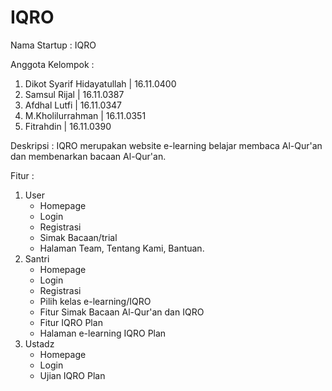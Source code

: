 # IQRO
Nama Startup : IQRO 

Anggota Kelompok :
1. Dikot Syarif Hidayatullah  | 16.11.0400
2. Samsul Rijal 			  | 16.11.0387
3. Afdhal Lutfi				  | 16.11.0347
4. M.Kholilurrahman			  | 16.11.0351
5. Fitrahdin				  | 16.11.0390

Deskripsi : 
IQRO merupakan website e-learning belajar membaca Al-Qur'an dan membenarkan bacaan Al-Qur'an.

Fitur :
1. User
	- Homepage
	- Login
	- Registrasi
	- Simak Bacaan/trial
	- Halaman Team, Tentang Kami, Bantuan.
2. Santri
	- Homepage
	- Login
	- Registrasi
	- Pilih kelas e-learning/IQRO
	- Fitur Simak Bacaan Al-Qur'an dan IQRO
	- Fitur IQRO Plan
	- Halaman e-learning IQRO Plan
3. Ustadz
	- Homepage
	- Login
	- Ujian IQRO Plan
